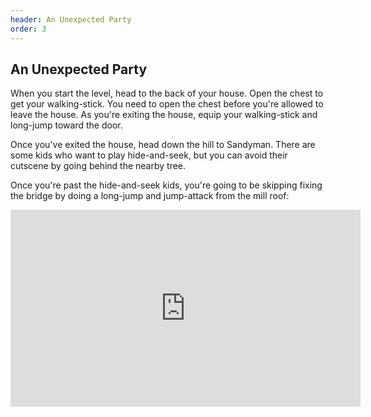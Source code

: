 ```yaml
---
header: An Unexpected Party
order: 3
---
```


## An Unexpected Party

When you start the level, head to the back of your house. Open the chest to get your walking-stick. You need to open the chest before you're allowed to leave the house. As you're exiting the house, equip your walking-stick and long-jump toward the door.

Once you've exited the house, head down the hill to Sandyman. There are some kids who want to play hide-and-seek, but you can avoid their cutscene by going behind the nearby tree.

Once you're past the hide-and-seek kids, you're going to be skipping fixing the bridge by doing a long-jump and jump-attack from the mill roof:

<iframe width="560" height="315" src="https://www.youtube.com/embed/OqsS-2bHwxY" frameborder="0" allow="accelerometer; autoplay; clipboard-write; encrypted-media; gyroscope; picture-in-picture" allowfullscreen></iframe>
